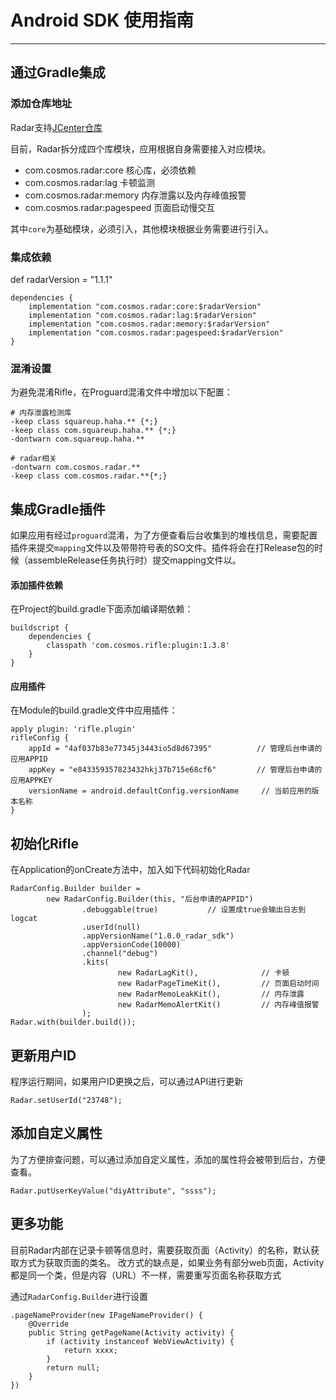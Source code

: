 # Android SDK 使用指南

---

## 通过Gradle集成

### 添加仓库地址
Radar支持[JCenter仓库](http://jcenter.bintray.com/com/cosmos/rifle/)

目前，Radar拆分成四个库模块，应用根据自身需要接入对应模块。

- com.cosmos.radar:core             核心库，必须依赖
- com.cosmos.radar:lag              卡顿监测
- com.cosmos.radar:memory           内存泄露以及内存峰值报警
- com.cosmos.radar:pagespeed        页面启动慢交互

其中`core`为基础模块，必须引入，其他模块根据业务需要进行引入。

### 集成依赖
def radarVersion = "1.1.1"
```
dependencies {
    implementation "com.cosmos.radar:core:$radarVersion"
    implementation "com.cosmos.radar:lag:$radarVersion"
    implementation "com.cosmos.radar:memory:$radarVersion"
    implementation "com.cosmos.radar:pagespeed:$radarVersion"
}
```

### 混淆设置
为避免混淆Rifle，在Proguard混淆文件中增加以下配置：

```
# 内存泄露检测库
-keep class squareup.haha.** {*;}
-keep class com.squareup.haha.** {*;}
-dontwarn com.squareup.haha.**

# radar相关
-dontwarn com.cosmos.radar.**
-keep class com.cosmos.radar.**{*;}
```

## 集成Gradle插件
如果应用有经过`proguard`混淆，为了方便查看后台收集到的堆栈信息，需要配置插件来提交`mapping`文件以及带带符号表的SO文件。插件将会在打Release包的时候（assembleRelease任务执行时）提交mapping文件以。

#### 添加插件依赖
在Project的build.gradle下面添加编译期依赖：

```
buildscript {
    dependencies {
        classpath 'com.cosmos.rifle:plugin:1.3.8'
    }
}
```

#### 应用插件
在Module的build.gradle文件中应用插件：

```
apply plugin: 'rifle.plugin'
rifleConfig {
    appId = "4af037b83e77345j3443io5d8d67395"          // 管理后台申请的应用APPID
    appKey = "e843359357823432hkj37b715e68cf6"         // 管理后台申请的应用APPKEY
    versionName = android.defaultConfig.versionName     // 当前应用的版本名称
}
```

## 初始化Rifle

在Application的onCreate方法中，加入如下代码初始化Radar

```
RadarConfig.Builder builder =
        new RadarConfig.Builder(this, "后台申请的APPID")
                .debuggable(true)           // 设置成true会输出日志到logcat
                .userId(null)
                .appVersionName("1.0.0_radar_sdk")
                .appVersionCode(10000)
                .channel("debug")
                .kits(
                        new RadarLagKit(),              // 卡顿
                        new RadarPageTimeKit(),         // 页面启动时间
                        new RadarMemoLeakKit(),         // 内存泄露
                        new RadarMemoAlertKit()         // 内存峰值报警
                );
Radar.with(builder.build());
```

## 更新用户ID
程序运行期间，如果用户ID更换之后，可以通过API进行更新

```
Radar.setUserId("23748");
```

## 添加自定义属性

为了方便排查问题，可以通过添加自定义属性，添加的属性将会被带到后台，方便查看。

```
Radar.putUserKeyValue("diyAttribute", "ssss");
```


## 更多功能
目前Radar内部在记录卡顿等信息时，需要获取页面（Activity）的名称，默认获取方式为获取页面的类名。
改方式的缺点是，如果业务有部分web页面，Activity都是同一个类，但是内容（URL）不一样，需要重写页面名称获取方式

通过`RadarConfig.Builder`进行设置
```
.pageNameProvider(new IPageNameProvider() {
    @Override
    public String getPageName(Activity activity) {
        if (activity instanceof WebViewActivity) {
            return xxxx;
        }
        return null;
    }
})
```

